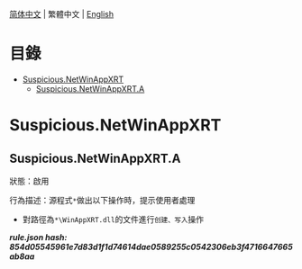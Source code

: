 


  
[简体中文](README.md) | 繁體中文 | [English](README_en_us.md)  
  

目錄
==

* [Suspicious.NetWinAppXRT](#suspiciousnetwinappxrt)
	* [Suspicious.NetWinAppXRT.A](#suspiciousnetwinappxrta)

# Suspicious.NetWinAppXRT

## Suspicious.NetWinAppXRT.A
  
狀態：啟用

行為描述：源程式`*`做出以下操作時，提示使用者處理
- 對路徑為`*\WinAppXRT.dll`的文件進行`创建、写入`操作
  
***rule.json hash: 854d05545961e7d83d1f1d74614dae0589255c0542306eb3f4716647665ab8aa***